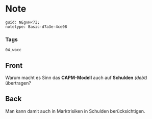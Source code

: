 # Note
```
guid: NEgvH<7I;
notetype: Basic-d7a3e-4ce08
```

### Tags
```
04_wacc
```

## Front
<p>Warum macht es Sinn das <b>CAPM-Modell</b> auch auf
<b>Schulden</b> <i>(debt)</i> übertragen?

## Back
Man kann damit auch in Marktrisiken in Schulden berücksichtigen.
